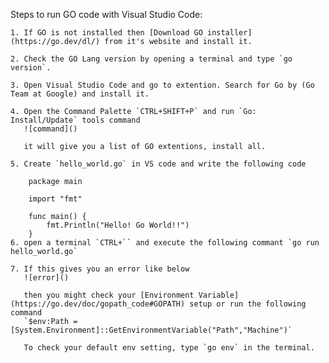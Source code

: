 Steps to run GO code with Visual Studio Code: 

    1. If GO is not installed then [Download GO installer](https://go.dev/dl/) from it's website and install it.
      
    2. Check the GO Lang version by opening a terminal and type `go version`.

    3. Open Visual Studio Code and go to extention. Search for Go by (Go Team at Google) and install it.

    4. Open the Command Palette `CTRL+SHIFT+P` and run `Go: Install/Update` tools command
       ![command]()
    
       it will give you a list of GO extentions, install all.

    5. Create `hello_world.go` in VS code and write the following code

        package main

        import "fmt"

        func main() {
            fmt.Println("Hello! Go World!!")
        }
    6. open a terminal `CTRL+`` and execute the following commant `go run hello_world.go`

    7. If this gives you an error like below
       ![error]()

       then you might check your [Environment Variable](https://go.dev/doc/gopath_code#GOPATH) setup or run the following command
       `$env:Path = [System.Environment]::GetEnvironmentVariable("Path","Machine")`

       To check your default env setting, type `go env` in the terminal.

